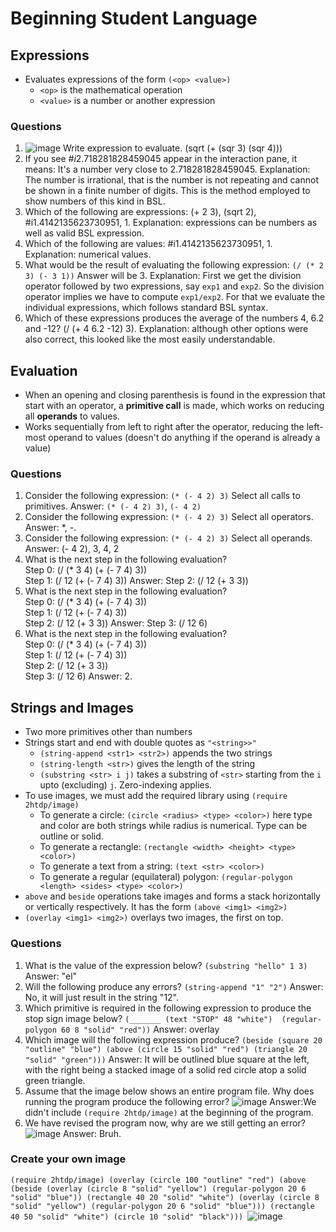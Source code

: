 # Beginning Student Language
## Expressions
- Evaluates expressions of the form `(<op> <value>)`
  - `<op>` is the mathematical operation
  - `<value>` is a number or another expression
### Questions
1. ![image](https://github.com/user-attachments/assets/da569354-d153-4b36-a2f0-b3c79e88905b) Write expression to evaluate.
(sqrt (+ (sqr 3) (sqr 4)))
2. If you see #$i2.718281828459045$ appear in the interaction pane, it means:
It's a number very close to 2.718281828459045. Explanation: The number is irrational, that is the number is not repeating and cannot be shown in a finite number of digits. This is the method employed to show numbers of this kind in BSL.
3. Which of the following are expressions:
(+ 2 3), (sqrt 2), #i1.4142135623730951, 1. Explanation: expressions can be numbers as well as valid BSL expression.
4. Which of the following are values:
#i1.4142135623730951, 1. Explanation: numerical values.
5. What would be the result of evaluating the following expression: `(/ (* 2 3) (- 3 1))`
Answer will be 3. Explanation: First we get the division operator followed by two expressions, say `exp1` and `exp2`. So the division operator implies we have to compute `exp1/exp2`. For that we evaluate the individual expressions, which follows standard BSL syntax.
6. Which of these expressions produces the average of the numbers 4, 6.2 and -12?
(/ (+ 4 6.2 -12) 3). Explanation: although other options were also correct, this looked like the most easily understandable.
## Evaluation
- When an opening and closing parenthesis is found in the expression that start with an operator, a **primitive call** is made, which works on reducing all **operands** to values.
- Works sequentially from left to right after the operator, reducing the left-most operand to values (doesn't do anything if the operand is already a value)
### Questions
1. Consider the following expression: `(* (- 4 2) 3)` Select all calls to primitives. Answer: `(* (- 4 2) 3)`, `(- 4 2)`
2. Consider the following expression: `(* (- 4 2) 3)` Select all operators. Answer: *, -.
3. Consider the following expression: `(* (- 4 2) 3)` Select all operands. Answer: (- 4 2), 3, 4, 2
4. What is the next step in the following evaluation?  
Step 0: (/ (* 3 4) (+ (- 7 4) 3))  
Step 1: (/ 12 (+ (- 7 4) 3))
Answer: Step 2: (/ 12 (+ 3 3))
5. What is the next step in the following evaluation?  
Step 0: (/ (* 3 4) (+ (- 7 4) 3))  
Step 1: (/ 12 (+ (- 7 4) 3))  
Step 2: (/ 12 (+ 3 3))
Answer: Step 3: (/ 12 6)
6. What is the next step in the following evaluation?  
Step 0: (/ (* 3 4) (+ (- 7 4) 3))  
Step 1: (/ 12 (+ (- 7 4) 3))  
Step 2: (/ 12 (+ 3 3))  
Step 3: (/ 12 6)
Answer: 2.
## Strings and Images
- Two more primitives other than numbers
- Strings start and end with double quotes as `"<string>>"`
	- `(string-append <str1> <str2>)` appends the two strings
	- `(string-length <str>)` gives the length of the string
	- `(substring <str> i j)` takes a substring of `<str>` starting from the `i` upto (excluding) `j`. Zero-indexing applies.
 - To use images, we must add the required library using `(require 2htdp/image)`
	- To generate a circle: `(circle <radius> <type> <color>)` here type and color are both strings while radius is numerical. Type can be outline or solid.
	- To generate a rectangle: `(rectangle <width> <height> <type> <color>)`
	- To generate a text from a string: `(text <str> <color>)`
 	- To generate a regular (equilateral) polygon: `(regular-polygon <length> <sides> <type> <color>)`
- `above` and `beside` operations take images and forms a stack horizontally or vertically respectively. It has the form `(above <img1> <img2>)`
- `(overlay <img1> <img2>)` overlays two images, the first on top.
### Questions
1. What is the value of the expression below? `(substring "hello" 1 3)` Answer: "el"
2. Will the following produce any errors? `(string-append "1" "2")` Answer: No, it will just result in the string "12".
3. Which primitive is required in the following expression to produce the stop sign image below? `(_______ (text "STOP" 48 "white")  (regular-polygon 60 8 "solid" "red"))` Answer: overlay
4. Which image will the following expression produce? `(beside (square 20 "outline" "blue") (above (circle 15 "solid" "red") (triangle 20 "solid" "green")))` Answer: It will be outlined blue square at the left, with the right being a stacked image of a solid red circle atop a solid green triangle.
5. Assume that the image below shows an entire program file. Why does running the program produce the following error? ![image](https://github.com/user-attachments/assets/b70e4481-36f7-4698-a734-a31f82d2da81) Answer:We didn't include `(require 2htdp/image)` at the beginning of the program.
6. We have revised the program now, why are we still getting an error? ![image](https://github.com/user-attachments/assets/33905a18-099f-47c4-90be-a0d050b01569) Answer: Bruh.
### Create your own image
`(require 2htdp/image)
(overlay (circle 100 "outline" "red") (above (beside
(overlay (circle 8 "solid" "yellow") (regular-polygon 20 6 "solid" "blue")) (rectangle 40 20 "solid" "white")
(overlay (circle 8 "solid" "yellow") (regular-polygon 20 6 "solid" "blue"))) (rectangle 40 50 "solid" "white")
                                       (circle 10 "solid" "black")))
`![image](https://github.com/user-attachments/assets/bce7f00b-d260-4247-9e54-a16a69ae1bed)


